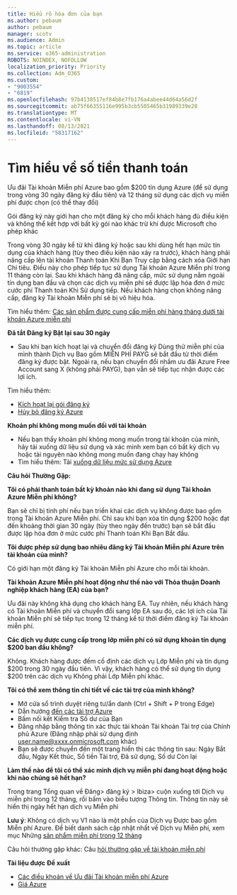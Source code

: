 ```yaml
---
title: Hiểu rõ hóa đơn của bạn
ms.author: pebaum
author: pebaum
manager: scotv
ms.audience: Admin
ms.topic: article
ms.service: o365-administration
ROBOTS: NOINDEX, NOFOLLOW
localization_priority: Priority
ms.collection: Adm_O365
ms.custom:
- "9003554"
- "6819"
ms.openlocfilehash: 97b4138517ef84b8e7fb176a4abee44d64a56d2f
ms.sourcegitcommit: ab75f66355116e995b3cb5505465b31989339e28
ms.translationtype: MT
ms.contentlocale: vi-VN
ms.lasthandoff: 08/13/2021
ms.locfileid: "58317162"
---
```

# <a name="understand-billing-amount"></a>Tìm hiểu về số tiền thanh toán

Ưu đãi Tài khoản Miễn phí Azure bao gồm $200 tín dụng Azure (để sử dụng trong vòng 30 ngày đăng ký đầu tiên) và 12 tháng sử dụng các dịch vụ miễn phí được chọn (có thể thay đổi)

Gói đăng ký này giới hạn cho một đăng ký cho mỗi khách hàng đủ điều kiện và không thể kết hợp với bất kỳ gói nào khác trừ khi được Microsoft cho phép khác

Trong vòng 30 ngày kể từ khi đăng ký hoặc sau khi dùng hết hạn mức tín dụng của khách hàng (tùy theo điều kiện nào xảy ra trước), khách hàng phải nâng cấp lên tài khoản Thanh toán Khi Bạn Truy cập bằng cách xóa Giới hạn Chi tiêu. Điều này cho phép tiếp tục sử dụng Tài khoản Azure Miễn phí trong 11 tháng còn lại. Sau khi khách hàng đã nâng cấp, mức sử dụng nằm ngoài tín dụng ban đầu và chọn các dịch vụ miễn phí sẽ được lập hóa đơn ở mức cước phí Thanh toán Khi Sử dụng tiếp. Nếu khách hàng chọn không nâng cấp, đăng ký Tài khoản Miễn phí sẽ bị vô hiệu hóa.

Tìm hiểu thêm: [Các sản phẩm được cung cấp miễn phí hàng tháng dưới tài khoản Azure miễn phí](https://azure.microsoft.com/free/free-account-faq/)

**Đã tắt Đăng ký Bật lại sau 30 ngày**

- Sau khi bạn kích hoạt lại và chuyển đổi đăng ký Dùng thử miễn phí của mình thành Dịch vụ Bao gồm MIỄN PHÍ PAYG sẽ bắt đầu từ thời điểm đăng ký được bật. Ngoài ra, nếu bạn chuyển đổi nhầm ưu đãi Azure Free Account sang X (không phải PAYG), bạn vẫn sẽ tiếp tục nhận được các lợi ích.

Tìm hiểu thêm: 
- [Kích hoạt lại gói đăng ký](https://docs.microsoft.com/azure/billing/billing-subscription-become-disable?WT.mc_id=Portal-Microsoft_Azure_Support)
- [Hủy bỏ đăng ký Azure](https://docs.microsoft.com/azure/billing/billing-how-to-cancel-azure-subscription?WT.mc_id=Portal-Microsoft_Azure_Support)

**Khoản phí không mong muốn đối với tài khoản**

- Nếu bạn thấy khoản phí không mong muốn trong tài khoản của mình, hãy tải xuống dữ liệu sử dụng và xác minh xem bạn có bất kỳ dịch vụ hoặc tài nguyên nào không mong muốn đang chạy hay không
- Tìm hiểu thêm: Tải [xuống dữ liệu mức sử dụng Azure](https://docs.microsoft.com/azure/billing/billing-download-azure-invoice-daily-usage-date?WT.mc_id=Portal-Microsoft_Azure_Support#download-usage)

**Câu hỏi Thường Gặp:**

**Tôi có phải thanh toán bất kỳ khoản nào khi đang sử dụng Tài khoản Azure Miễn phí không?**

Bạn sẽ chỉ bị tính phí nếu bạn triển khai các dịch vụ không được bao gồm trong Tài khoản Azure Miễn phí. Chỉ sau khi bạn xóa tín dụng $200 hoặc đạt đến khoảng thời gian 30 ngày (tùy theo ngày đến trước) bạn sẽ bắt đầu được lập hóa đơn ở mức cước phí Thanh toán Khi Bạn Bắt đầu.

**Tôi được phép sử dụng bao nhiêu đăng ký Tài khoản Miễn phí Azure trên tài khoản của mình?**  

Có giới hạn một đăng ký Tài khoản Miễn phí Azure cho mỗi tài khoản.

**Tài khoản Azure Miễn phí hoạt động như thế nào với Thỏa thuận Doanh nghiệp khách hàng (EA) của bạn?**  

Ưu đãi này không khả dụng cho khách hàng EA. Tuy nhiên, nếu khách hàng có Tài khoản Miễn phí và chuyển đổi sang lớp EA sau đó, các lợi ích của Tài khoản Miễn phí sẽ tiếp tục trong 12 tháng kể từ thời điểm đăng ký Tài khoản miễn phí.

**Các dịch vụ được cung cấp trong lớp miễn phí có sử dụng khoản tín dụng $200 ban đầu không?**  

Không. Khách hàng được đếm cố định các dịch vụ Lớp Miễn phí và tín dụng $200 trong 30 ngày đầu tiên. Vì vậy, khách hàng có thể sử dụng tín dụng $200 trên các dịch vụ Không phải Lớp Miễn phí khác.

**Tôi có thể xem thông tin chi tiết về các tài trợ của mình không?**

- Mở cửa sổ trình duyệt riêng tư/ẩn danh (Ctrl + Shift + P trong Edge)
- Dẫn hướng [đến các tài trợ Azure](http://www.microsoftazuresponsorships.com/)
- Bấm nối kết Kiểm tra Số dư của Bạn
- Đăng nhập bằng thông tin xác thực tài khoản Tài khoản Tài trợ của Chính phủ Azure (Đăng nhập phải sử dụng định user.name@xxxx.onmicrosoft.com khác)
- Bạn sẽ được chuyển đến một trang hiển thị các thông tin sau: Ngày Bắt đầu, Ngày Kết thúc, Số tiền Tài trợ, Đã sử dụng, Số dư Còn lại

**Làm thế nào để tôi có thể xác minh dịch vụ miễn phí đang hoạt động hoặc khi nào chúng sẽ hết hạn?**

Trong trang Tổng quan về Đăng> đăng ký > Ibiza> cuộn xuống tới Dịch vụ miễn phí trong 12 tháng, rồi bấm vào biểu tượng Thông tin. Thông tin này sẽ hiển thị ngày hết hạn dịch vụ Miễn phí

**Lưu ý**: Không có dịch vụ V1 nào là một phần của Dịch vụ Được bao gồm Miễn phí Azure. Để biết danh sách cập nhật nhất về Dịch vụ Miễn phí, xem mục Những [sản phẩm miễn phí trong 12 tháng](http://www.microsoftazuresponsorships.com/)

Câu hỏi thường gặp khác: Câu [hỏi thường gặp về tài khoản miễn phí](https://azure.microsoft.com/free/free-account-faq/)

**Tài liệu được Đề xuất**

- [Các điều khoản về Ưu đãi Tài khoản miễn phí Azure](https://azure.microsoft.com/offers/ms-azr-0044p/)
- [Giá Azure](https://azure.microsoft.com/pricing/)